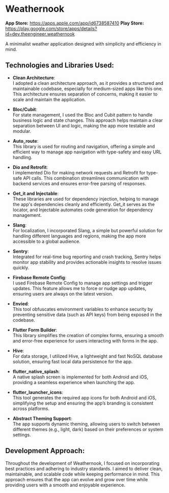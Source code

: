 # Weathernook

**App Store:**  https://apps.apple.com/app/id6738587410
**Play Store:**  https://play.google.com/store/apps/details?id=dev.theengineer.weathernook

A minimalist weather application designed with simplicity and efficiency in mind.

## Technologies and Libraries Used:

- **Clean Architecture**:  
  I adopted a clean architecture approach, as it provides a structured and maintainable codebase, especially for medium-sized apps like this one. This architecture ensures separation of concerns, making it easier to scale and maintain the application.

- **Bloc/Cubit**:  
  For state management, I used the Bloc and Cubit pattern to handle business logic and state changes. This approach helps maintain a clear separation between UI and logic, making the app more testable and modular.

- **Auto_route**:  
  This library is used for routing and navigation, offering a simple and efficient way to manage app navigation with type-safety and easy URL handling.

- **Dio and Retrofit**:  
  I implemented Dio for making network requests and Retrofit for type-safe API calls. This combination streamlines communication with backend services and ensures error-free parsing of responses.

- **Get_it and Injectable**:  
  These libraries are used for dependency injection, helping to manage the app's dependencies cleanly and efficiently. Get_it serves as the locator, and Injectable automates code generation for dependency management.

- **Slang**:  
  For localization, I incorporated Slang, a simple but powerful solution for handling different languages and regions, making the app more accessible to a global audience.

- **Sentry**:  
  Integrated for real-time bug reporting and crash tracking, Sentry helps monitor app stability and provides actionable insights to resolve issues quickly.

- **Firebase Remote Config**:  
  I used Firebase Remote Config to manage app settings and trigger updates. This feature allows me to force or nudge app updates, ensuring users are always on the latest version.

- **Envied**:  
  This tool obfuscates environment variables to enhance security by preventing sensitive data (such as API keys) from being exposed in the codebase.

- **Flutter Form Builder**:  
  This library simplifies the creation of complex forms, ensuring a smooth and error-free experience for users interacting with forms in the app.

- **Hive**:  
  For data storage, I utilized Hive, a lightweight and fast NoSQL database solution, ensuring fast local data persistence for the app.

- **flutter_native_splash**:  
  A native splash screen is implemented for both Android and iOS, providing a seamless experience when launching the app.

- **flutter_launcher_icons**:  
  This tool generates the required app icons for both Android and iOS, simplifying the setup and ensuring the app’s branding is consistent across platforms.

- **Abstract Theming Support**:  
  The app supports dynamic theming, allowing users to switch between different themes (e.g., light, dark) based on their preferences or system settings.

## Development Approach:

Throughout the development of Weathernook, I focused on incorporating best practices and adhering to industry standards. I aimed to deliver clean, maintainable, and scalable code while keeping performance in mind. This approach ensures that the app can evolve and grow over time while providing users with a smooth and enjoyable experience.

